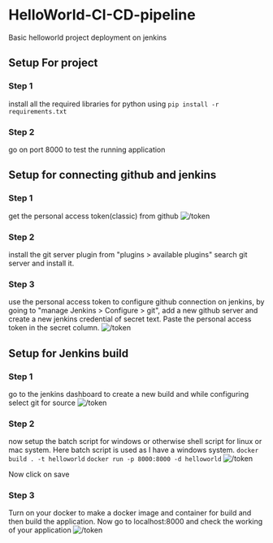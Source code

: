 # HelloWorld-CI-CD-pipeline
Basic helloworld project deployment on jenkins  

## Setup For project        
### Step 1
install all the required libraries for python using
```pip install -r requirements.txt```

### Step 2 
go on port 8000 to test the running application

## Setup for connecting github and jenkins 
### Step 1 
get the personal access token(classic) from github
![/token](screenshots/token.PNG?raw=true)

### Step 2 
install the git server plugin from "plugins > available plugins" search git server and install it.

### Step 3
use the personal access token to configure github connection on jenkins, by going to "manage Jenkins > Configure > git", add a new github server and create a new jenkins credential of secret text. Paste the personal access token in the secret column.
![/token](screenshots/jenkins_github.PNG?raw=true)

## Setup for Jenkins build
### Step 1
go to the jenkins dashboard to create a new build and while configuring select git for source 
![/token](screenshots/gitrepo.PNG?raw=true)

### Step 2
now setup the batch script for windows or otherwise shell script for linux or mac system. Here batch script is used as I have a windows system. 
```docker build . -t helloworld```
```docker run -p 8000:8000 -d helloworld```
![/token](screenshots/batch.PNG?raw=true)

Now click on save

### Step 3 
Turn on your docker to make a docker image and container for build and then build the application. Now go to localhost:8000 and check the working of your application
![/token](screenshots/docker.PNG?raw=true)


